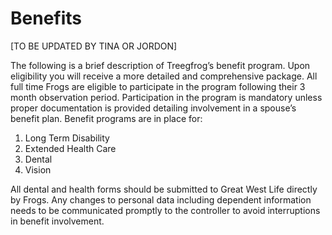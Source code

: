 # Benefits

[TO BE UPDATED BY TINA OR JORDON]

The following is a brief description of Treegfrog’s benefit program. Upon eligibility you will receive a more detailed and comprehensive package. All full time Frogs are eligible to participate in the program following their 3 month observation period. Participation in the program is mandatory unless proper documentation is provided detailing involvement in a spouse’s benefit plan. Benefit programs are in place for:

1. Long Term Disability
2. Extended Health Care
3. Dental
4. Vision

All dental and health forms should be submitted to Great West Life directly by Frogs. Any changes to personal data including dependent information needs to be communicated promptly to the controller to avoid interruptions in benefit involvement.

